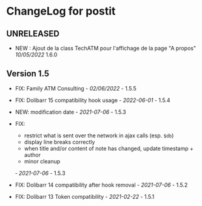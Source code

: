 # ChangeLog for postit

## UNRELEASED
- NEW : Ajout de la class TechATM pour l'affichage de la page "A propos" *10/05/2022* 1.6.0

## Version 1.5

- FIX: Family ATM Consulting - *02/06/2022* - 1.5.5
- FIX: Dolibarr 15 compatibility hook usage - *2022-06-01* - 1.5.4
- NEW: modification date - *2021-07-06* - 1.5.3
- FIX:
  - restrict what is sent over the network in ajax calls (esp. `$db`)
  - display line breaks correctly
  - when title and/or content of note has changed, update timestamp + author
  - minor cleanup

  &dash; *2021-07-06* - 1.5.3
- FIX: Dolibarr 14 compatibility after hook removal - *2021-07-06* - 1.5.2
- FIX: Dolibarr 13 Token compatibility - *2021-02-22* - 1.5.1
